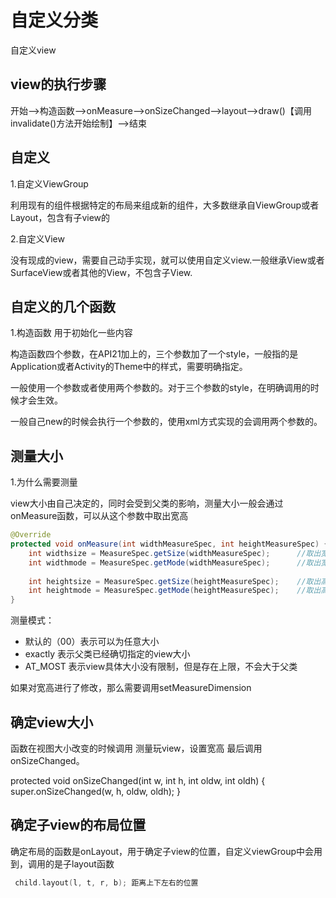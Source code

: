 # 自定义分类

自定义view

## view的执行步骤

开始-->构造函数-->onMeasure-->onSizeChanged-->layout-->draw()【调用invalidate()方法开始绘制】-->结束

## 自定义

1.自定义ViewGroup

利用现有的组件根据特定的布局来组成新的组件，大多数继承自ViewGroup或者Layout，包含有子view的

2.自定义View

没有现成的view，需要自己动手实现，就可以使用自定义view.一般继承View或者SurfaceView或者其他的View，不包含子View.

## 自定义的几个函数

1.构造函数  用于初始化一些内容

构造函数四个参数，在API21加上的，三个参数加了一个style，一般指的是Application或者Activity的Theme中的样式，需要明确指定。

一般使用一个参数或者使用两个参数的。对于三个参数的style，在明确调用的时候才会生效。

一般自己new的时候会执行一个参数的，使用xml方式实现的会调用两个参数的。

## 测量大小

1.为什么需要测量

view大小由自己决定的，同时会受到父类的影响，测量大小一般会通过onMeasure函数，可以从这个参数中取出宽高

```java
@Override
protected void onMeasure(int widthMeasureSpec, int heightMeasureSpec) {
    int widthsize = MeasureSpec.getSize(widthMeasureSpec);      //取出宽度的确切数值
    int widthmode = MeasureSpec.getMode(widthMeasureSpec);      //取出宽度的测量模式
    
    int heightsize = MeasureSpec.getSize(heightMeasureSpec);    //取出高度的确切数值
    int heightmode = MeasureSpec.getMode(heightMeasureSpec);    //取出高度的测量模式
}
```

测量模式：

- 默认的（00）表示可以为任意大小  
- exactly 表示父类已经确切指定的view大小
- AT_MOST 表示view具体大小没有限制，但是存在上限，不会大于父类

如果对宽高进行了修改，那么需要调用setMeasureDimension


## 确定view大小

函数在视图大小改变的时候调用  测量玩view，设置宽高  最后调用onSizeChanged。

protected void onSizeChanged(int w, int h, int oldw, int oldh) {
    super.onSizeChanged(w, h, oldw, oldh);
}

## 确定子view的布局位置

确定布局的函数是onLayout，用于确定子view的位置，自定义viewGroup中会用到，调用的是子layout函数

```kotlin
 child.layout(l, t, r, b); 距离上下左右的位置
```